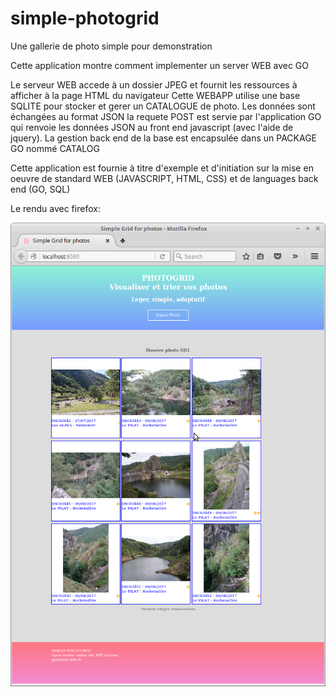 # simple-photogrid
Une gallerie de photo simple pour demonstration  

Cette application montre comment implementer un server WEB avec GO 

Le serveur WEB  accede à un dossier JPEG et fournit les ressources à afficher à la page HTML du navigateur
Cette WEBAPP utilise une base SQLITE pour stocker et gerer un CATALOGUE de photo. Les données sont échangées au format JSON
la requete POST est servie par l'application GO qui renvoie les données JSON au front end javascript (avec l'aide de jquery). La gestion back end de la base est encapsulée dans un PACKAGE GO nommé CATALOG

Cette application est fournie à titre d'exemple et d'initiation sur la mise en oeuvre de standard WEB (JAVASCRIPT, HTML, CSS) et de languages back end (GO, SQL)

Le rendu avec firefox:

![photogrid](https://github.com/ppizz/simple-photogrid/blob/master/EcranDemo.png)

